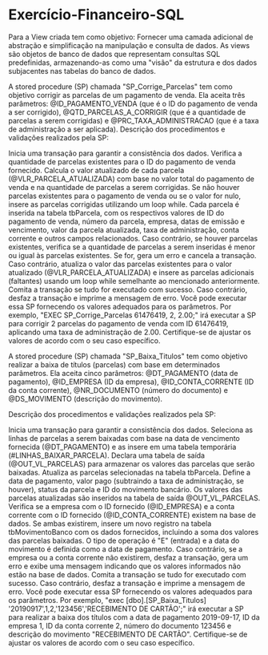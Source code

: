 # Exercício-Financeiro-SQL

Para a View criada tem como objetivo:
Fornecer uma camada adicional de abstração e simplificação na manipulação e consulta de dados. As views são objetos de banco de dados que representam consultas SQL predefinidas, armazenando-as como uma "visão" da estrutura e dos dados subjacentes nas tabelas do banco de dados.

A stored procedure (SP) chamada "SP_Corrige_Parcelas" tem como objetivo corrigir as parcelas de um pagamento de venda. Ela aceita três parâmetros: @ID_PAGAMENTO_VENDA (que é o ID do pagamento de venda a ser corrigido), @QTD_PARCELAS_A_CORRIGIR (que é a quantidade de parcelas a serem corrigidas) e @PRC_TAXA_ADMINISTRACAO (que é a taxa de administração a ser aplicada).
Descrição dos procedimentos e validações realizados pela SP:

Inicia uma transação para garantir a consistência dos dados.
Verifica a quantidade de parcelas existentes para o ID do pagamento de venda fornecido.
Calcula o valor atualizado de cada parcela (@VLR_PARCELA_ATUALIZADA) com base no valor total do pagamento de venda e na quantidade de parcelas a serem corrigidas.
Se não houver parcelas existentes para o pagamento de venda ou se o valor for nulo, insere as parcelas corrigidas utilizando um loop while. Cada parcela é inserida na tabela tbParcela, com os respectivos valores de ID do pagamento de venda, número da parcela, empresa, datas de emissão e vencimento, valor da parcela atualizada, taxa de administração, conta corrente e outros campos relacionados.
Caso contrário, se houver parcelas existentes, verifica se a quantidade de parcelas a serem inseridas é menor ou igual às parcelas existentes. Se for, gera um erro e cancela a transação.
Caso contrário, atualiza o valor das parcelas existentes para o valor atualizado (@VLR_PARCELA_ATUALIZADA) e insere as parcelas adicionais (faltantes) usando um loop while semelhante ao mencionado anteriormente.
Comita a transação se tudo for executado com sucesso. Caso contrário, desfaz a transação e imprime a mensagem de erro.
Você pode executar essa SP fornecendo os valores adequados para os parâmetros. Por exemplo, "EXEC SP_Corrige_Parcelas 61476419, 2, 2.00;" irá executar a SP para corrigir 2 parcelas do pagamento de venda com ID 61476419, aplicando uma taxa de administração de 2.00. Certifique-se de ajustar os valores de acordo com o seu caso específico.

A stored procedure (SP) chamada "SP_Baixa_Titulos" tem como objetivo realizar a baixa de títulos (parcelas) com base em determinados parâmetros. Ela aceita cinco parâmetros: @DT_PAGAMENTO (data de pagamento), @ID_EMPRESA (ID da empresa), @ID_CONTA_CORRENTE (ID da conta corrente), @NR_DOCUMENTO (número do documento) e @DS_MOVIMENTO (descrição do movimento).

Descrição dos procedimentos e validações realizados pela SP:

Inicia uma transação para garantir a consistência dos dados.
Seleciona as linhas de parcelas a serem baixadas com base na data de vencimento fornecida (@DT_PAGAMENTO) e as insere em uma tabela temporária (#LINHAS_BAIXAR_PARCELA).
Declara uma tabela de saída (@OUT_VL_PARCELAS) para armazenar os valores das parcelas que serão baixadas.
Atualiza as parcelas selecionadas na tabela tbParcela. Define a data de pagamento, valor pago (subtraindo a taxa de administração, se houver), status da parcela e ID do movimento bancário. Os valores das parcelas atualizadas são inseridos na tabela de saída @OUT_VL_PARCELAS.
Verifica se a empresa com o ID fornecido (@ID_EMPRESA) e a conta corrente com o ID fornecido (@ID_CONTA_CORRENTE) existem na base de dados. Se ambas existirem, insere um novo registro na tabela tbMovimentoBanco com os dados fornecidos, incluindo a soma dos valores das parcelas baixadas. O tipo de operação é "E" (entrada) e a data do movimento é definida como a data de pagamento.
Caso contrário, se a empresa ou a conta corrente não existirem, desfaz a transação, gera um erro e exibe uma mensagem indicando que os valores informados não estão na base de dados.
Comita a transação se tudo for executado com sucesso. Caso contrário, desfaz a transação e imprime a mensagem de erro.
Você pode executar essa SP fornecendo os valores adequados para os parâmetros. Por exemplo, "exec [dbo].[SP_Baixa_Titulos] '20190917',1,2,'123456','RECEBIMENTO DE CARTÃO';" irá executar a SP para realizar a baixa dos títulos com a data de pagamento 2019-09-17, ID da empresa 1, ID da conta corrente 2, número do documento 123456 e descrição do movimento "RECEBIMENTO DE CARTÃO". Certifique-se de ajustar os valores de acordo com o seu caso específico.
